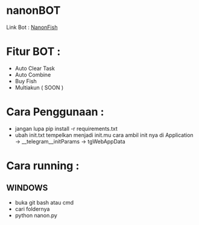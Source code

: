 # nanonBOT

Link Bot : [NanonFish](https://t.me/NanonFishBot/NanonFish?startapp=aW52aXRlQ29kZT1zamZxY3V0NA)

# Fitur BOT :

- Auto Clear Task
- Auto Combine
- Buy Fish
- Multiakun ( SOON )

# Cara Penggunaan :

- jangan lupa pip install -r requirements.txt
- ubah init.txt tempelkan menjadi init.mu
  cara ambil init nya di Application -> __telegram__initParams -> tgWebAppData

# Cara running :

## WINDOWS 

- buka git bash atau cmd
- cari foldernya
- python nanon.py
